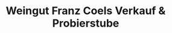 ---
title: "Weingut Franz Coels Verkauf & Probierstube"
url: /bad-neuenahr-ahrweiler/weingut-franz-coels-verkauf-und-probierstube/
shop: Wein
---